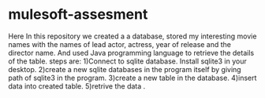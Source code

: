 # mulesoft-assesment
Here In this repository we created a a database, stored my interesting movie names with the names of lead actor, actress, year of release and the director name. And used Java programming language to retrieve the details of the table.
steps are:
1)Connect to sqlite database. Install sqlite3 in your desktop.
2)create a new sqlite databases in the program itself by giving path of sqlite3 in the program.
3)create a new table in the database.
4)insert data into created table.
5)retrive the data .
